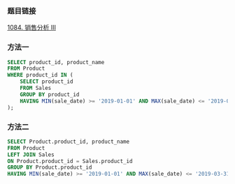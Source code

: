 ### 题目链接
[1084. 销售分析 III](https://leetcode.cn/problems/sales-analysis-iii)

### 方法一
```SQL
SELECT product_id, product_name
FROM Product
WHERE product_id IN (
    SELECT product_id
    FROM Sales
    GROUP BY product_id
    HAVING MIN(sale_date) >= '2019-01-01' AND MAX(sale_date) <= '2019-03-31'
);
```

### 方法二
```SQL
SELECT Product.product_id, product_name
FROM Product
LEFT JOIN Sales
ON Product.product_id = Sales.product_id
GROUP BY Product.product_id
HAVING MIN(sale_date) >= '2019-01-01' AND MAX(sale_date) <= '2019-03-31';
```